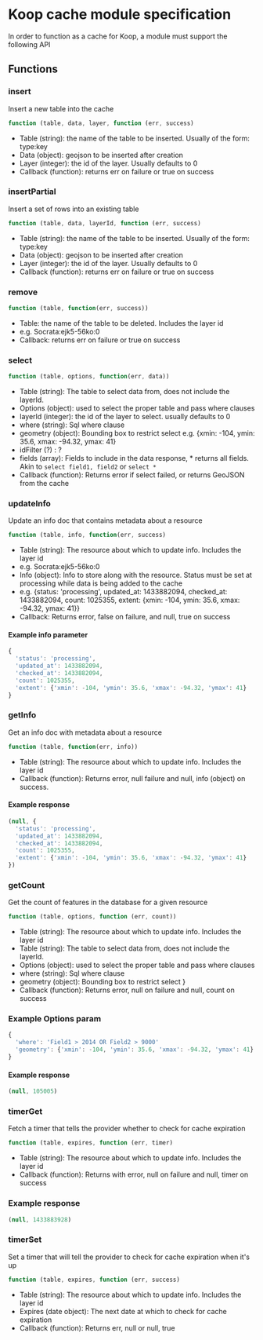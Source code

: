 # Koop cache module specification

In order to function as a cache for Koop, a module must support the following API

## Functions

### insert
Insert a new table into the cache
```javascript
function (table, data, layer, function (err, success)
 ```
* Table (string): the name of the table to be inserted. Usually of the form: type:key
* Data (object): geojson to be inserted after creation
* Layer (integer): the id of the layer. Usually defaults to 0
* Callback (function): returns err on failure or true on success

### insertPartial
Insert a set of rows into an existing table
```javascript
function (table, data, layerId, function (err, success)
```
* Table (string): the name of the table to be inserted. Usually of the form: type:key
* Data (object): geojson to be inserted after creation
* Layer (integer): the id of the layer. Usually defaults to 0
* Callback (function): returns err on failure or true on success

### remove
```javascript
function (table, function(err, success))
```
* Table: the name of the table to be deleted. Includes the layer id
 * e.g. Socrata:ejk5-56ko:0
* Callback: returns err on failure or true on success

### select
```javascript
function (table, options, function(err, data))
```
* Table (string): The table to select data from, does not include the layerId.
* Options (object): used to select the proper table and pass where clauses
 * layerId (integer): the id of the layer to select. usually defaults to 0
 * where (string): Sql where clause
 * geometry (object): Bounding box to restrict select e.g. {xmin: -104, ymin: 35.6, xmax: -94.32, ymax: 41}
 * idFilter (?) : ?
 * fields (array): Fields to include in the data response, * returns all fields. Akin to `select field1, field2` or `select *`
* Callback (function): Returns error if select failed, or returns GeoJSON from the cache

### updateInfo
Update an info doc that contains metadata about a resource
```javascript
function (table, info, function(err, success)
```
* Table (string): The resource about which to update info. Includes the layer id
 * e.g. Socrata:ejk5-56ko:0
* Info (object): Info to store along with the resource. Status must be set at processing while data is being added to the cache
 * e.g. {status: 'processing', updated_at: 1433882094, checked_at: 1433882094, count: 1025355, extent: {xmin: -104, ymin: 35.6, xmax: -94.32, ymax: 41}}
* Callback: Returns error, false on failure, and null, true on success

#### Example info parameter
```javascript
{
  'status': 'processing',
  'updated_at': 1433882094,
  'checked_at': 1433882094,
  'count': 1025355,
  'extent': {'xmin': -104, 'ymin': 35.6, 'xmax': -94.32, 'ymax': 41}
}
```

### getInfo
Get an info doc with metadata about a resource
```javascript
function (table, function(err, info))
```
* Table (string): The resource about which to update info. Includes the layer id
* Callback (function): Returns error, null failure and null, info (object) on success.

#### Example response
```javascript
(null, {
  'status': 'processing',
  'updated_at': 1433882094,
  'checked_at': 1433882094,
  'count': 1025355,
  'extent': {'xmin': -104, 'ymin': 35.6, 'xmax': -94.32, 'ymax': 41}
})
```

### getCount
Get the count of features in the database for a given resource
```javascript
function (table, options, function (err, count))
```
* Table (string): The resource about which to update info. Includes the layer id
* Table (string): The table to select data from, does not include the layerId.
* Options (object): used to select the proper table and pass where clauses
 * where (string): Sql where clause
 * geometry (object): Bounding box to restrict select }
* Callback (function): Returns error, null on failure and null, count on success

### Example Options param
```javascript
{
  'where': 'Field1 > 2014 OR Field2 > 9000'
  'geometry': {'xmin': -104, 'ymin': 35.6, 'xmax': -94.32, 'ymax': 41}
}
````
#### Example response
```javascript
(null, 105005)
````

### timerGet
Fetch a timer that tells the provider whether to check for cache expiration
```javascript
function (table, expires, function (err, timer)
```
* Table (string): The resource about which to update info. Includes the layer id
* Callback (function): Returns with error, null on failure and null, timer on success

### Example response
```javascript
(null, 1433883928)
```

### timerSet
Set a timer that will tell the provider to check for cache expiration when it's up
```javascript
function (table, expires, function (err, success)
```
* Table (string): The resource about which to update info. Includes the layer id
* Expires (date object): The next date at which to check for cache expiration
* Callback (function): Returns err, null or null, true
